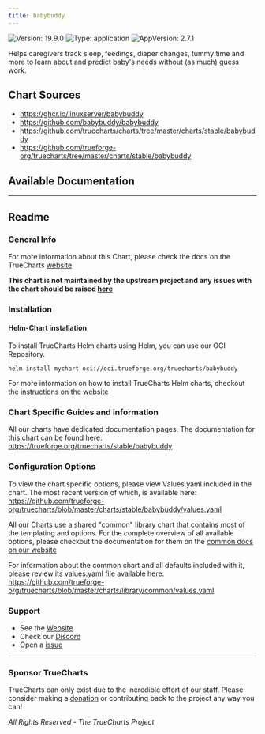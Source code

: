 ```yaml
---
title: babybuddy
---
```


![Version: 19.9.0](https://img.shields.io/badge/Version-19.9.0-informational?style=flat-square) ![Type: application](https://img.shields.io/badge/Type-application-informational?style=flat-square) ![AppVersion: 2.7.1](https://img.shields.io/badge/AppVersion-2.7.1-informational?style=flat-square)

Helps caregivers track sleep, feedings, diaper changes, tummy time and more to learn about and predict baby's needs without (as much) guess work.

## Chart Sources

- https://ghcr.io/linuxserver/babybuddy
- https://github.com/babybuddy/babybuddy
- https://github.com/truecharts/charts/tree/master/charts/stable/babybuddy
- https://github.com/trueforge-org/truecharts/tree/master/charts/stable/babybuddy

## Available Documentation



---

## Readme


### General Info

For more information about this Chart, please check the docs on the TrueCharts [website](https://trueforge.org/truecharts/stable/babybuddy)

**This chart is not maintained by the upstream project and any issues with the chart should be raised [here](https://github.com/trueforge-org/truecharts/issues/new/choose)**

### Installation

#### Helm-Chart installation

To install TrueCharts Helm charts using Helm, you can use our OCI Repository.

`helm install mychart oci://oci.trueforge.org/truecharts/babybuddy`

For more information on how to install TrueCharts Helm charts, checkout the [instructions on the website](https://trueforge.org/truecharts/guides/)

### Chart Specific Guides and information

All our charts have dedicated documentation pages.
The documentation for this chart can be found here:
https://trueforge.org/truecharts/stable/babybuddy

### Configuration Options

To view the chart specific options, please view Values.yaml included in the chart.
The most recent version of which, is available here: https://github.com/trueforge-org/truecharts/blob/master/charts/stable/babybuddy/values.yaml

All our Charts use a shared "common" library chart that contains most of the templating and options.
For the complete overview of all available options, please checkout the documentation for them on the [common docs on our website](https://trueforge.org/truecharts-common/)

For information about the common chart and all defaults included with it, please review its values.yaml file available here: https://github.com/trueforge-org/truecharts/blob/master/charts/library/common/values.yaml

### Support

- See the [Website](https://truecharts.org)
- Check our [Discord](https://discord.gg/tVsPTHWTtr)
- Open a [issue](https://github.com/trueforge-org/truecharts/issues/new/choose)

---

### Sponsor TrueCharts

TrueCharts can only exist due to the incredible effort of our staff.
Please consider making a [donation](https://trueforge.org/general/sponsor/) or contributing back to the project any way you can!

_All Rights Reserved - The TrueCharts Project_
